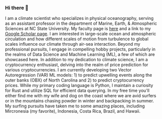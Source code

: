### Hi there 👋

I am a climate scientist who specializes in physical oceanography, serving as an assistant professor in the department of Marine, Earth, & Atmospheric Sciences at NC State University.  My faculty page is [here](https://meas.sciences.ncsu.edu/people/spbishop/) and a link to my [Google Scholar page](https://scholar.google.com/citations?user=g-_lrUMAAAAJ&hl=en).  I am interested in large-scale ocean and atmospheric circulation and how different scales of motion from turbulence to global scales influence our climate through air-sea interaction.  Beyond my professional pursuits, I engage in compelling hobby projects, particularly in the realms of Data Science and Machine Learning (ML), a few of which are showcased here.  In addition to my dedication to climate science, I am a cryptocurrency enthusiast, delving into the realm of price prediction for various cryptocurrencies. I am currently developing two Vector Autoregression (VAR) ML models: 1) to predict upwelling events along the outer banks (OBX) of North Carolina and 2) to predict cryptocurrency prices.  While my primary coding language is Python, I maintain a curiosity for Rust and utilize SQL for efficient data querying.  In my free time you'll either find me with my wife and dog on the coast where we are avid surfers or in the mountains chasing powder in winter and backpacking in summer.  My surfing pursuits have taken me to some amazing places, including Mircronesia (my favorite), Indonesia, Costa Rica, Brazil, and Hawaii.       

<!--
**stu-bishop/stu-bishop** is a ✨ _special_ ✨ repository because its `README.md` (this file) appears on your GitHub profile.

Here are some ideas to get you started:

- 🔭 I’m currently working on ...
- 🌱 I’m currently learning ...
- 👯 I’m looking to collaborate on ...
- 🤔 I’m looking for help with ...
- 💬 Ask me about ...
- 📫 How to reach me: ...
- 😄 Pronouns: ...
- ⚡ Fun fact: ...
-->
